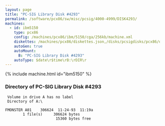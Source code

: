 ```yaml
---
layout: page
title: "PC-SIG Library Disk #4293"
permalink: /software/pcx86/sw/misc/pcsig/4000-4999/DISK4293/
machines:
  - id: ibm5150
    type: pcx86
    config: /machines/pcx86/ibm/5150/cga/256kb/machine.xml
    diskettes: /machines/pcx86/diskettes.json,/disks/pcsigdisks/pcx86/diskettes.json
    autoGen: true
    autoMount:
      B: "PC-SIG Library Disk #4293"
    autoType: $date\r$time\rB:\rDIR\r
---
```


{% include machine.html id="ibm5150" %}

### Directory of PC-SIG Library Disk #4293

     Volume in drive A has no label
     Directory of A:\

    FMONSTER A01    306624  11-24-93  11:19a
            1 file(s)     306624 bytes
                           15360 bytes free
